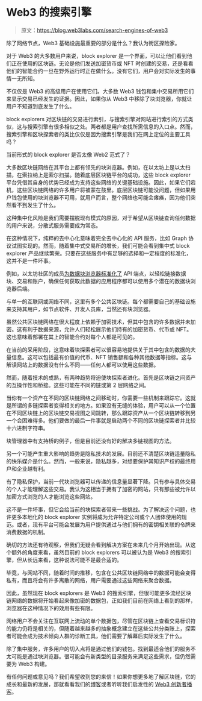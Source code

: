 # Web3 的搜索引擎

> 原文：<https://blog.web3labs.com/search-engines-of-web3>

除了网络节点，Web3 基础设施最重要的部分是什么？我认为街区探险家。

对于 Web3 的大多数用户来说，block explorer 是一个界面，可以让他们看到他们正在使用的区块链。无论是他们发送加密货币或 NFT 时创建的交易，还是看看他们的智能合约一旦在野外运行时正在做什么。没有它们，用户会对实际发生的事情一无所知。

不仅仅是 Web3 的高级用户在使用它们。大多数 Web3 钱包和集中交易所用它们来显示交易已经发生的证据。因此，如果你从 Web3 中移除了块浏览器，你就让用户不知道到底发生了什么。

block explorers 对区块链的交易进行索引，与搜索引擎对网站进行索引的方式类似，这与搜索引擎有很多相似之处。两者都是用户查找所需信息的入口点。然而，搜索引擎和区块探索者的类比仅仅是因为搜索引擎是我们在网上定位的主要工具吗？

当前形式的 block explorer 是否太像 Web2 范式了？

大多数区块链网络在其平台上都有领先的块浏览器。例如，在以太坊上是以太扫描，在索拉纳上是索尔扫描。随着底层区块链平台的成功，这些 block explorer 平台凭借其自身的优势已经成为支持这些网络的关键基础设施。因此，如果它们宕机，这些区块链网络的许多用户将被蒙在鼓里。底层区块链可能没问题，但如果用户钱包使用的块浏览器不可用，就用户而言，整个网络也可能会瘫痪，因为他们突然看不到发生了什么。

这种集中化风险是我们需要摆脱现有模式的原因，对于希望从区块链查询任何数据的用户来说，分散式服务需要成为常态。

在这种情况下，纯粹的去中心化意味着完全去中心化的 API 服务，比如 Graph 协议试图实现的。然而，随着集中式交易所的增长，我们可能会看到集中式 block explorer 产品继续繁荣。只要在这些服务中有足够的选择和一定程度的标准化，这并不是一件坏事。

例如，以太坊社区的成员[为数据块浏览器标准化了](https://eips.ethereum.org/EIPS/eip-3091) API 端点，以轻松链接数据块、交易和账户，确保任何获取此数据的应用程序都可以使用多个潜在的数据块浏览器后端。

与单一的互联网或网络不同，这里有多个公共区块链。每个都需要自己的基础设施来支持其用户，如节点软件、开发人员库，当然还有块浏览器。

虽然公共区块链网络在很大程度上依赖于加密技术，但其中包含的许多数据并未加密。这有利于数据来源，允许人们轻松展示他们持有的加密货币、代币或 NFT。这也意味着部署在其上的智能合约对每个人都是可见的。

在当前的采用阶段，这意味着块探索者可以很容易地提供关于其中包含的数据的大量信息。这可以包括最有价值的代币、NFT 销售额和各种其他数据等指标。这与解读网站上的数据没有什么不同——任何人都可以使用这些数据。

然而，随着技术的成熟，有两种趋势将迫使块探索者进化。首先是区块链之间资产的互操作性和桥接。这些可能在不同的链或第 2 层网络之间。

当你有一个资产在不同的区块链网络之间移动时，你需要一些机制来跟踪它。这就是所谓的多链探索者变得相关的地方。如果没有无缝的体验，用户可以从一个位置在不同区块链上的区块链交易视图之间跳转，那么跟踪资产从一个区块链转移到另一个会困难得多。他们要做的最后一件事就是启动两个不同的区块链探索者并比较十六进制字符串。

块管理器中有支持桥的例子，但是目前还没有好的解决多链视图的方法。

另一个可能产生重大影响的趋势是隐私技术的发展。目前还不清楚区块链适量隐私的快乐媒介是什么。然而，一般来说，隐私越多，对想要保护其知识产权的最终用户和企业越有利。

有了隐私保护，当前一代块浏览器可以传递的信息量显著下降。只有参与具体交易的个人才能理解这些交易。我认为这相当于拥有了加密的网站，只有那些被允许以加密方式浏览的人才能浏览这些网站。

这不是一件坏事，但它会给当前的块探索者带来一些挑战。为了解决这个问题，也许更多本地化的 block explorer 实例将成为允许特定公司或个人团体使用的规范。或者，现有平台可能会发展为用户提供通过与他们拥有的密钥相关联的令牌来消费数据的机制。

确切的方法还有待观察，但我们无疑会看到解决方案在未来几个月开始出现。从这个额外的角度来看，虽然目前的 block explorers 可以被认为是 Web3 的搜索引擎，但从长远来看，这种说法可能不是最合适的。

毕竟，与网站不同，随着时间的推移，包含在公共区块链网络中的数据可能会变得私有，而且将会有许多离散的网络，用户需要通过这些网络来聚合数据。

因此，虽然现在 block explorers 是 Web3 的搜索引擎，但很可能更多流经区块链网络的数据将开始看起来像加密的数据包，正如我们目前在网络上看到的那样，浏览器在这种情况下的效用有些有限。

网络用户不会关注在互联网上流动的单个数据包，尽管在区块链上查看交易标识符的能力仍将是相关的，但随着越来越多的抽象概念建立在这些公共分类账上，探索者可能会成为技术倾向人群的诊断工具，他们需要了解幕后实际发生了什么。

除了集中服务，许多用户的切入点将是通过他们的钱包。找到最适合他们的服务不太可能是通过块浏览器。很可能会有新类型的目录服务来满足这些需求，但仍然需要为 Web3 构建。

有任何问题或意见吗？我们希望收到您的来信！如果你想更多地了解区块链，它的成长和最新的发展，那就看看我们的[博客](https://blog.web3labs.com/)或者听听我们启发性的 [Web3 创新者播客](https://podcast.web3labs.com/)。